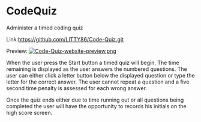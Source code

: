  # CodeQuiz
Administer a timed coding quiz

Link:<https://github.com/LITTY86/Code-Quiz.git>


Preview:
[![Code-Quiz-website-preview.png](https://i.postimg.cc/DyfB2v3Y/Code-Quiz-website-preview.png)](https://postimg.cc/t7fhkHTh)

When the user press the Start button a timed quiz will begin.  The time
remaining is displayed as the user answers the numbered questions.  The user
can either click a letter button below the displayed question or type the
letter for the correct answer.  The user cannot repeat a question and a five
second time penalty is assessed for each wrong answer.

Once the quiz ends either due to time running out or all questions being
completed the user will have the opportunity to records his initials on the
high score screen.
